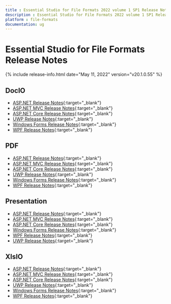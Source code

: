 ```yaml
---
title : Essential Studio for File Formats 2022 volume 1 SP1 Release Notes  
description : Essential Studio for File Formats 2022 volume 1 SP1 Release Notes  
platform : file-formats
documentation: ug
---
```


# Essential Studio for File Formats  Release Notes  

{% include release-info.html date="May 11, 2022" version="v20.1.0.55" %} 

## DocIO

* [ASP.NET Release Notes](/aspnet/release-notes/v20.1.0.55#docio){:target="_blank"}
* [ASP.NET MVC Release Notes](/aspnetmvc/release-notes/v20.1.0.55#docio){:target="_blank"}
* [ASP.NET Core Release Notes](/aspnet-core/release-notes/v20.1.0.55#docio){:target="_blank"}
* [UWP Release Notes](/uwp/release-notes/v20.1.0.55#docio){:target="_blank"}
* [Windows Forms Release Notes](/windowsforms/release-notes/v20.1.0.55#docio){:target="_blank"}
* [WPF Release Notes](/wpf/release-notes/v20.1.0.55#docio){:target="_blank"}


## PDF

* [ASP.NET Release Notes](/aspnet/release-notes/v20.1.0.55#pdf){:target="_blank"}
* [ASP.NET MVC Release Notes](/aspnetmvc/release-notes/v20.1.0.55#pdf){:target="_blank"}
* [ASP.NET Core Release Notes](/aspnet-core/release-notes/v20.1.0.55#pdf){:target="_blank"}
* [UWP Release Notes](/uwp/release-notes/v20.1.0.55#pdf){:target="_blank"}
* [Windows Forms Release Notes](/windowsforms/release-notes/v20.1.0.55#pdf){:target="_blank"}
* [WPF Release Notes](/wpf/release-notes/v20.1.0.55#pdf){:target="_blank"}


## Presentation

* [ASP.NET Release Notes](/aspnet/release-notes/v20.1.0.55#presentation){:target="_blank"}
* [ASP.NET MVC Release Notes](/aspnetmvc/release-notes/v20.1.0.55#presentation){:target="_blank"}
* [ASP.NET Core Release Notes](/aspnet-core/release-notes/v20.1.0.55#presentation){:target="_blank"}
* [Windows Forms Release Notes](/windowsforms/release-notes/v20.1.0.55#presentation){:target="_blank"}
* [WPF Release Notes](/wpf/release-notes/v20.1.0.55#presentation){:target="_blank"}
* [UWP Release Notes](/uwp/release-notes/v20.1.0.55#presentation){:target="_blank"}


## XlsIO

* [ASP.NET Release Notes](/aspnet/release-notes/v20.1.0.55#xlsio){:target="_blank"}
* [ASP.NET MVC Release Notes](/aspnetmvc/release-notes/v20.1.0.55#xlsio){:target="_blank"}
* [ASP.NET Core Release Notes](/aspnet-core/release-notes/v20.1.0.55#xlsio){:target="_blank"}
* [UWP Release Notes](/uwp/release-notes/v20.1.0.55#xlsio){:target="_blank"}
* [Windows Forms Release Notes](/windowsforms/release-notes/v20.1.0.55#xlsio){:target="_blank"}
* [WPF Release Notes](/wpf/release-notes/v20.1.0.55#xlsio){:target="_blank"}